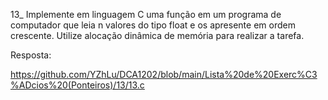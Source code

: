 13_ Implemente em linguagem C 
uma função em um programa de computador 
que leia n valores do tipo float e 
os apresente em ordem crescente. 
Utilize alocação dinâmica de memória 
para realizar a tarefa.

Resposta:

https://github.com/YZhLu/DCA1202/blob/main/Lista%20de%20Exerc%C3%ADcios%20(Ponteiros)/13/13.c